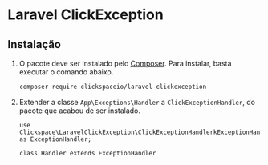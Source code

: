# Laravel ClickException




## Instalação

1. O pacote deve ser instalado pelo [Composer](https://getcomposer.org/). Para instalar, basta executar o comando abaixo.

    ```sh
    composer require clickspaceio/laravel-clickexception
    ```
    
2. Extender a classe `App\Exceptions\Handler` a `ClickExceptionHandler`, do pacote que acabou de ser instalado.

    ```
    use Clickspace\LaravelClickException\ClickExceptionHandlerkExceptionHandler as ExceptionHandler;
    
    class Handler extends ExceptionHandler
    ```